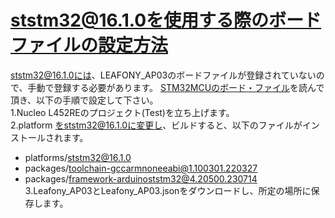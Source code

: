 # ststm32@16.1.0を使用する際のボードファイルの設定方法
ststm32@16.1.0には、LEAFONY_AP03のボードファイルが登録されていないので、手動で登録する必要があります。
[STM32MCUのボード・ファイル](https://docs.leafony.com/docs/environment/stm32/platformio/#stm32mcu%E3%81%AE%E3%83%9C%E3%83%BC%E3%83%89%E3%83%95%E3%82%A1%E3%82%A4%E3%83%AB%E5%8F%82%E8%80%83)を読んで頂き、以下の手順で設定して下さい。</br>
1.Nucleo L452REのプロジェクト(Test)を立ち上げます。</br>
2.platform をststm32@16.1.0に変更し、ビルドすると、以下のファイルがインストールされます。</br>
  * platforms/ststm32@16.1.0</br>
  * packages/toolchain-gccarmnoneeabi@1.100301.220327</br>
  * packages/framework-arduinoststm32@4.20500.230714</br>
3.Leafony_AP03とLeafony_AP03.jsonをダウンロードし、所定の場所に保存します。</br>
